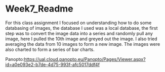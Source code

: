 # Week7_Readme

For this class assignment I focused on understanding how to do some databasing of images, the database I used was a local database, the first step was to convert the image data into a series and randomly pull any image, here I pulled the 10th image and greyed out the image.
I also tried averaging the data from 10 images to form a new image. The images were also charted to form a series of bar charts.

Panopto:https://ual.cloud.panopto.eu/Panopto/Pages/Viewer.aspx?id=a0e093e2-b7de-4d75-993f-afc5017ddf4f
